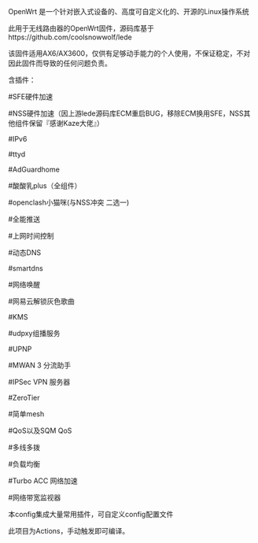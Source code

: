OpenWrt 是一个针对嵌入式设备的、高度可自定义化的、开源的Linux操作系统

此用于无线路由器的OpenWrt固件，源码库基于https://github.com/coolsnowwolf/lede

该固件适用AX6/AX3600，仅供有足够动手能力的个人使用，不保证稳定，不对因此固件而导致的任何问题负责。

含插件：

#SFE硬件加速

#NSS硬件加速（因上游lede源码库ECM重启BUG，移除ECM换用SFE，NSS其他组件保留『感谢Kaze大佬』）

#IPv6

#ttyd

#AdGuardhome

#酸酸乳plus（全组件）

#openclash小猫咪(与NSS冲突 二选一)

#全能推送

#上网时间控制

#动态DNS

#smartdns

#网络唤醒

#网易云解锁灰色歌曲

#KMS

#udpxy组播服务

#UPNP

#MWAN 3 分流助手

#IPSec VPN 服务器

#ZeroTier

#简单mesh

#QoS以及SQM QoS

#多线多拨

#负载均衡

#Turbo ACC 网络加速

#网络带宽监视器

本config集成大量常用插件，可自定义config配置文件

此项目为Actions，手动触发即可编译。
